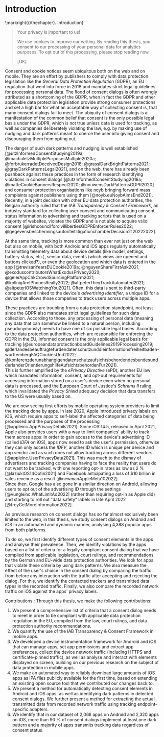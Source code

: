 # Introduction

\markright{{\thechapter}. Introduction}

> Your privacy is important to us!
> 
> We use cookies to improve our writing. By reading this thesis, you consent to our processing of your personal data for analytics purposes. To opt out of this processing, please stop reading now.
> 
> [OK]

Consent and cookie notices seem ubiquitous both on the web and on mobile. They are an effort by publishers to comply with data protection legislation like the *General Data Protection Regulation* (GDPR), an EU regulation that went into force in 2018 and mandates strict legal guidelines for processing personal data. The flood of consent dialogs is often wrongly attributed as a shortcoming of the GDPR, when in fact the GDPR and other applicable data protection legislation provide strong consumer protections and set a high bar for what an acceptable way of collecting consent is, that many consent dialogs fail to meet. The ubiquity of consent dialogs is a manifestation of the common belief that consent is the only possible legal basis under the GDPR, which is not true unless data is used for tracking, as well as companies deliberately violating the law, e.g. by making use of nudging and dark patterns meant to coerce the user into giving consent and discouraging them from opting out.

The danger of such dark patterns and nudging is well established [@utzInformedConsentStudying2019a; @machuletzMultiplePurposesMultiple2020a; @forbrukerradetDeceivedDesign2018; @grasslDarkBrightPatterns2021; @grayDarkPatternsLegal2021], and on the web, there has already been pushback against these practices in the form of research identifying violations in consent dialogs [@utzInformedConsentStudying2019a; @matteCookieBannersRespect2020; @nouwensDarkPatternsGDPR2020] and consumer protection organisations like noyb bringing forward mass complaints against publishers using them [@noyb.euNoybAimsEnd2021]. Recently, in a joint decision with other EU data protection authorities, the Belgian authority ruled that the IAB *Transparency & Consent Framework*, an industry standard for collecting user consent and communicating consent status information to advertising and tracking scripts that is used on a majority of websites, violates the GDPR and is not able to acquire valid consent [@irishcouncilforcivillibertiesGDPREnforcerRules2022; @gegevensbeschermingsautoriteitlitigationchamberDecision2120222022].

At the same time, tracking is more common than ever not just on the web but also on mobile, with both Android and iOS apps regularly automatically transmitting telemetry data about device details (like model, settings, battery status, etc.), sensor data, events (which views are opened and buttons clicked?), or even the geolocation and which data is entered in the app [@trevisanYearsEUCookie2019a; @nguyenShareFirstAsk2021; @exoduscontributorsWhatExodusPrivacy2020; @geierAppChkCrowdSourcingPlatform2021; @kollnigAreIPhonesReally2022; @altpeterTheyTrackAutomated2021; @altpeterIOSWatchingYou2021]. Often, this data is sent to third-party companies and linked to the device's *advertising identifier*, a unique ID for a device that allows those companies to track users across multiple apps.

These practices are troubling from a data protection standpoint, not least since the GDPR also mandates strict legal guidelines for such data collection. According to those, any processing of personal data (meaning any data that can somehow be linked to a natural person, including pseudonymously) needs to have one of six possible legal bases. According to the data protection authorities, which are responsible for enforcing the GDPR in the EU, informed consent is the only applicable legal basis for tracking [@europeandataprotectionboardGuidelines2019Processing2019; @derlandesbeauftragtefurdendatenschutzunddieinformationsfreiheitbaden-wurttembergFAQCookiesUnd2022; @konferenzderunabhangigendatenschutzaufsichtsbehordendesbundesundderlanderOrientierungshilfeAufsichtsbehordenFur2021].  
This is further amplified by the *ePrivacy Directive* (ePD), another EU law which mandates information, consent, and opt-out requirements for accessing information stored on a user's device even when no personal data is processed, and the European Court of Justice's *Schrems II* ruling, which invalidated the *Privacy Shield* adequacy decision that data transfers to the US were usually based on.

We are now seeing first efforts by mobile operating system providers to limit the tracking done by apps. In late 2020, Apple introduced privacy labels on iOS, which require apps to self-label the affected categories of data being processed and the purposes of the processing [@appleinc.AppPrivacyDetails2021]. Since iOS 14.5, released in April 2021, Apple also provides users with a way to limit companies' ability to track them across apps: In order to gain access to the device's advertising ID (called *IDFA* on iOS), apps now need to ask the user's permission, otherwise they can only access the *IDFV*, another ID which is unique per device and app vendor and as such does not allow tracking across different vendors [@appleinc.UserPrivacyData2021]. This was much to the dismay of advertisers and tracking companies having to face the reality that users do not want to be tracked, with one reporting opt-in rates as low as 2&nbsp;% [@laziukIOS14Optin2021] and Facebook anticipating a loss of $10 billion in sales revenue as a result [@newmanAppleMeta102022].  
Since then, Google has also gone in a similar direction on Android, allowing users to opt out of the advertising ID through the settings [@vungleinc.WhatLimitAd2022] (rather than requiring opt-in as Apple did) and starting to roll out "data safety" labels in late April 2022 [@freyGetMoreInformation2022]. 

As previous research on consent dialogs has so far almost exclusively been limited to the web, in this thesis, we study consent dialogs on Android and iOS in an automated and dynamic manner, analysing 4,388 popular apps from both platforms.

To do so, we first identify different types of consent elements in the apps and analyse their prevalence. Then, we identify violations by the apps based on a list of criteria for a legally compliant consent dialog that we have compiled from applicable legislation, court rulings, and recommendations by the German and EU-wide data protection authorities. We look for apps that violate these criteria by using dark patterns. We also measure the effect of the user's choice in the consent dialog by comparing the traffic from before any interaction with the traffic after accepting and rejecting the dialog. For this, we identify the contacted trackers and transmitted data types in the recorded traffic. Finally, we also compare the recorded network traffic on iOS against the apps' privacy labels. 

Contributions
:   Through this thesis, we make the following contributions:

1. We present a comprehensive list of criteria that a consent dialog needs to meet in order to be compliant with applicable data protection regulation in the EU, compiled from the law, court rulings, and data protection authority recommendations.
1. We quantify the use of the IAB Transparency & Consent Framework in mobile apps.
1. We developed a device instrumentation framework for Android and iOS that can manage apps, set app permissions and extract app preferences, collect the device network traffic (including HTTPS and certificate-pinned traffic), as well as analyse and interact with elements displayed on screen, building on our previous research on the subject of data protection in mobile apps.
1. We make an automated way to reliably download large amounts of iOS apps as IPA files publicly available for the first time, based on extending an existing open source tool that we contributed our changes back to.
1. We present a method for automatically detecting consent elements in Android and iOS apps, as well as identifying dark patterns in detected consent dialogs. We further present a method for extracting the actual transmitted data from recorded network traffic using tracking endpoint-specific adapters.
1. We identify that in our dataset of 2,068 apps on Android and 2,320 apps on iOS, more than 90&nbsp;% of consent dialogs implement at least one dark pattern and a majority of apps transmits tracking data regardless of consent status.
